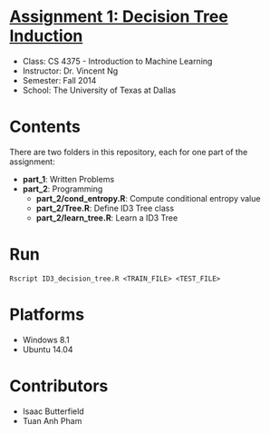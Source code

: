 # [Assignment 1: Decision Tree Induction](http://isaacbutterfield.github.io/pdf/prompt.pdf)

- Class: CS 4375 - Introduction to Machine Learning
- Instructor: Dr. Vincent Ng
- Semester: Fall 2014
- School: The University of Texas at Dallas

# Contents

There are two folders in this repository, each for one part of the assignment:
- **part_1**: Written Problems
- **part_2**: Programming
    - **part_2/cond_entropy.R**: Compute conditional entropy value
    - **part_2/Tree.R**: Define ID3 Tree class
    - **part_2/learn_tree.R**: Learn a ID3 Tree

# Run
```
Rscript ID3_decision_tree.R <TRAIN_FILE> <TEST_FILE>
```

# Platforms
- Windows 8.1
- Ubuntu 14.04

# Contributors

- Isaac Butterfield
- Tuan Anh Pham

